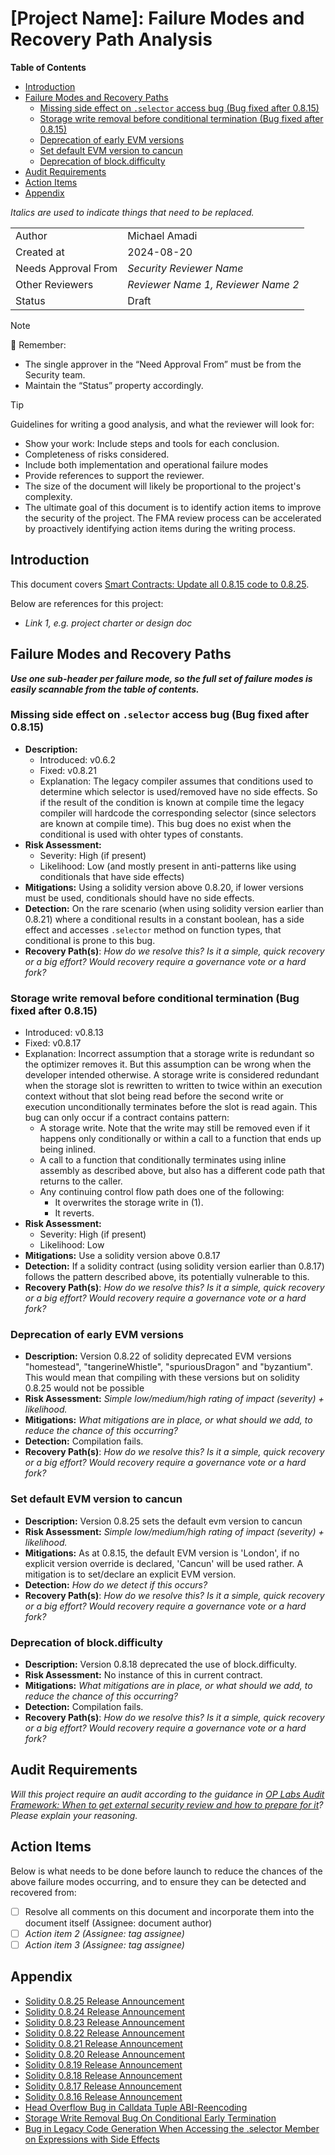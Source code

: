 # [Project Name]: Failure Modes and Recovery Path Analysis

<!-- START doctoc generated TOC please keep comment here to allow auto update -->
<!-- DON'T EDIT THIS SECTION, INSTEAD RE-RUN doctoc TO UPDATE -->
**Table of Contents**

- [Introduction](#introduction)
- [Failure Modes and Recovery Paths](#failure-modes-and-recovery-paths)
  - [Missing side effect on `.selector` access bug (Bug fixed after 0.8.15)](#missing-side-effect-on-selector-access-bug-bug-fixed-after-0815)
  - [Storage write removal before conditional termination (Bug fixed after 0.8.15)](#storage-write-removal-before-conditional-termination-bug-fixed-after-0815)
  - [Deprecation of early EVM versions](#deprecation-of-early-evm-versions)
  - [Set default EVM version to cancun](#set-default-evm-version-to-cancun)
  - [Deprecation of block.difficulty](#deprecation-of-blockdifficulty)
- [Audit Requirements](#audit-requirements)
- [Action Items](#action-items)
- [Appendix](#appendix)

<!-- END doctoc generated TOC please keep comment here to allow auto update -->

_Italics are used to indicate things that need to be replaced._

|                     |                                    |
| ------------------- | ---------------------------------- |
| Author              | Michael Amadi                      |
| Created at          | 2024-08-20                         |
| Needs Approval From | _Security Reviewer Name_           |
| Other Reviewers     | _Reviewer Name 1, Reviewer Name 2_ |
| Status              | Draft                              |

> [!NOTE]
> 📢 Remember:
>
> - The single approver in the “Need Approval From” must be from the Security team.
> - Maintain the “Status” property accordingly.

> [!TIP]
> Guidelines for writing a good analysis, and what the reviewer will look for:
>
> - Show your work: Include steps and tools for each conclusion.
> - Completeness of risks considered.
> - Include both implementation and operational failure modes
> - Provide references to support the reviewer.
> - The size of the document will likely be proportional to the project's complexity.
> - The ultimate goal of this document is to identify action items to improve the security of the project. The FMA review process can be accelerated by proactively identifying action items during the writing process.

## Introduction

This document covers [Smart Contracts: Update all 0.8.15 code to 0.8.25](https://github.com/ethereum-optimism/optimism/issues/11527).

Below are references for this project:

- _Link 1, e.g. project charter or design doc_

## Failure Modes and Recovery Paths

**_Use one sub-header per failure mode, so the full set of failure modes is easily scannable from the table of contents._**

### Missing side effect on `.selector` access bug (Bug fixed after 0.8.15)

- **Description:**
  - Introduced: v0.6.2
  - Fixed: v0.8.21
  - Explanation: The legacy compiler assumes that conditions used to determine which selector is used/removed have no side effects. So if the result of the condition is known at compile time the legacy compiler will hardcode the corresponding selector (since selectors are known at compile time). This bug does no exist when the conditional is used with ohter types of constants.
- **Risk Assessment:**
  - Severity: High (if present)
  - Likelihood: Low (and mostly present in anti-patterns like using conditionals that have side effects)
- **Mitigations:** Using a solidity version above 0.8.20, if lower versions must be used, conditionals should have no side effects.
- **Detection:** On the rare scenario (when using solidity version earlier than 0.8.21) where a conditional results in a constant boolean, has a side effect and accesses `.selector` method on function types, that conditional is prone to this bug.
- **Recovery Path(s)**: _How do we resolve this? Is it a simple, quick recovery or a big effort? Would recovery require a governance vote or a hard fork?_

### Storage write removal before conditional termination (Bug fixed after 0.8.15)

- Introduced: v0.8.13
- Fixed: v0.8.17
- Explanation: Incorrect assumption that a storage write is redundant so the optimizer removes it. But this assumption can be wrong when the developer intended otherwise. A storage write is considered redundant when the storage slot is rewritten to written to twice within an execution context without that slot being read before the second write or execution unconditionally terminates before the slot is read again.
  This bug can only occur if a contract contains pattern:
  - A storage write. Note that the write may still be removed even if it happens only conditionally or within a call to a function that ends up being inlined.
  - A call to a function that conditionally terminates using inline assembly as described above, but also has a different code path that returns to the caller.
  - Any continuing control flow path does one of the following:
    - It overwrites the storage write in (1).
    - It reverts.
- **Risk Assessment:**
  - Severity: High (if present)
  - Likelihood: Low
- **Mitigations:** Use a solidity version above 0.8.17
- **Detection:** If a solidity contract (using solidity version earlier than 0.8.17) follows the pattern described above, its potentially vulnerable to this.
- **Recovery Path(s)**: _How do we resolve this? Is it a simple, quick recovery or a big effort? Would recovery require a governance vote or a hard fork?_

### Deprecation of early EVM versions

- **Description:** Version 0.8.22 of solidity deprecated EVM versions "homestead", "tangerineWhistle", "spuriousDragon" and "byzantium". This would mean that compiling with these versions but on solidity 0.8.25 would not be possible
- **Risk Assessment:** _Simple low/medium/high rating of impact (severity) + likelihood._
- **Mitigations:** _What mitigations are in place, or what should we add, to reduce the chance of this occurring?_
- **Detection:** Compilation fails.
- **Recovery Path(s)**: _How do we resolve this? Is it a simple, quick recovery or a big effort? Would recovery require a governance vote or a hard fork?_

### Set default EVM version to cancun

- **Description:** Version 0.8.25 sets the default evm version to cancun
- **Risk Assessment:** _Simple low/medium/high rating of impact (severity) + likelihood._
- **Mitigations:** As at 0.8.15, the default EVM version is 'London', if no explicit version override is declared, 'Cancun' will be used rather. A mitigation is to set/declare an explicit EVM version.
- **Detection:** _How do we detect if this occurs?_
- **Recovery Path(s)**: _How do we resolve this? Is it a simple, quick recovery or a big effort? Would recovery require a governance vote or a hard fork?_

### Deprecation of block.difficulty

- **Description:** Version 0.8.18 deprecated the use of block.difficulty.
- **Risk Assessment:** No instance of this in current contract.
- **Mitigations:** _What mitigations are in place, or what should we add, to reduce the chance of this occurring?_
- **Detection:** Compilation fails.
- **Recovery Path(s)**: _How do we resolve this? Is it a simple, quick recovery or a big effort? Would recovery require a governance vote or a hard fork?_

## Audit Requirements

_Will this project require an audit according to the guidance in [OP Labs Audit Framework: When to get external security review and how to prepare for it](https://gov.optimism.io/t/op-labs-audit-framework-when-to-get-external-security-review-and-how-to-prepare-for-it/6864)? Please explain your reasoning._

## Action Items

Below is what needs to be done before launch to reduce the chances of the above failure modes occurring, and to ensure they can be detected and recovered from:

- [ ] Resolve all comments on this document and incorporate them into the document itself (Assignee: document author)
- [ ] _Action item 2 (Assignee: tag assignee)_
- [ ] _Action item 3 (Assignee: tag assignee)_

## Appendix

- [Solidity 0.8.25 Release Announcement](https://soliditylang.org/blog/2024/03/14/solidity-0.8.25-release-announcement/)
- [Solidity 0.8.24 Release Announcement](https://soliditylang.org/blog/2024/01/26/solidity-0.8.24-release-announcement/)
- [Solidity 0.8.23 Release Announcement](https://soliditylang.org/blog/2023/11/08/solidity-0.8.23-release-announcement/)
- [Solidity 0.8.22 Release Announcement](https://soliditylang.org/blog/2023/10/25/solidity-0.8.22-release-announcement/)
- [Solidity 0.8.21 Release Announcement](https://soliditylang.org/blog/2023/07/19/solidity-0.8.21-release-announcement/)
- [Solidity 0.8.20 Release Announcement](https://soliditylang.org/blog/2023/05/10/solidity-0.8.20-release-announcement/)
- [Solidity 0.8.19 Release Announcement](https://soliditylang.org/blog/2023/02/22/solidity-0.8.19-release-announcement/)
- [Solidity 0.8.18 Release Announcement](https://soliditylang.org/blog/2023/02/01/solidity-0.8.18-release-announcement/)
- [Solidity 0.8.17 Release Announcement](https://soliditylang.org/blog/2022/09/08/solidity-0.8.17-release-announcement/)
- [Solidity 0.8.16 Release Announcement](https://soliditylang.org/blog/2022/08/08/solidity-0.8.16-release-announcement/)
- [Head Overflow Bug in Calldata Tuple ABI-Reencoding](https://soliditylang.org/blog/2022/08/08/calldata-tuple-reencoding-head-overflow-bug/)
- [Storage Write Removal Bug On Conditional Early Termination](https://soliditylang.org/blog/2022/09/08/storage-write-removal-before-conditional-termination/)
- [Bug in Legacy Code Generation When Accessing the .selector Member on Expressions with Side Effects](https://soliditylang.org/blog/2023/07/19/missing-side-effects-on-selector-access-bug/)
